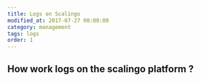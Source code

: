 ```yaml
---
title: Logs on Scalingo
modified_at: 2017-07-27 00:00:00
category: management
tags: logs
order: 1
---
```


## How work logs on the scalingo platform ?
